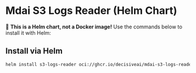 # Mdai S3 Logs Reader (Helm Chart)

🚀 **This is a Helm chart, not a Docker image!** Use the commands below to install it with Helm:

## Install via Helm
```sh
helm install s3-logs-reader oci://ghcr.io/decisiveai/mdai-s3-logs-reader
